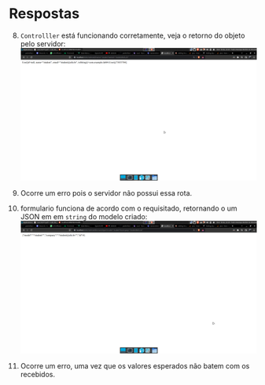 

# Respostas

8. `Controlller` está funcionando corretamente, veja o retorno do objeto pelo servidor:
![img_1.png](img_1.png)

9. Ocorre um erro pois o servidor não possui essa rota. 



13. formulario funciona de acordo com o requisitado, retornando o um JSON em em `string` do modelo criado:
![img.png](img.png)


14. Ocorre um erro, uma vez que os valores esperados não batem com os recebidos.

